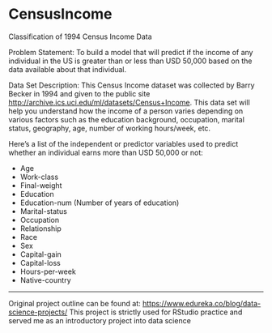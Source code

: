 # CensusIncome
Classification of 1994 Census Income Data

Problem Statement: To build a model that will predict if the income of any individual in the US is greater than or less than USD 50,000 based on the data available about that individual.

Data Set Description: This Census Income dataset was collected by Barry Becker in 1994 and given to the public site http://archive.ics.uci.edu/ml/datasets/Census+Income. This data set will help you understand how the income of a person varies depending on various factors such as the education background, occupation, marital status, geography, age, number of working hours/week, etc.

Here’s a list of the independent or predictor variables used to predict whether an individual earns more than USD 50,000 or not:

- Age
- Work-class
- Final-weight
- Education
- Education-num (Number of years of education)
- Marital-status
- Occupation
- Relationship
- Race
- Sex
- Capital-gain
- Capital-loss
- Hours-per-week
- Native-country


*********
Original project outline can be found at: https://www.edureka.co/blog/data-science-projects/
This project is strictly used for RStudio practice and served me as an introductory project into data science
